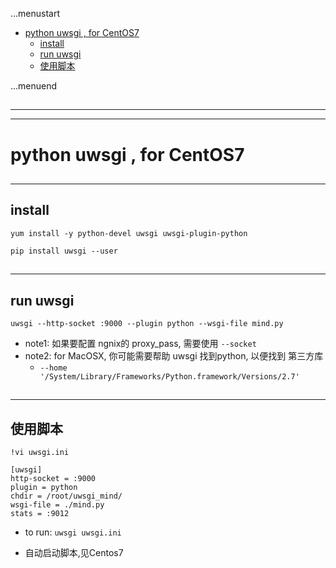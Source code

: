 ...menustart

 - [python uwsgi ,  for CentOS7](#4772e5ef02f48618e5862db7f1c68160)
     - [install](#19ad89bc3e3c9d7ef68b89523eff1987)
     - [run uwsgi](#06ac6355a1466c1b747b9165bfd48c34)
     - [使用脚本](#12bb593fd1f45ba7bbe017d3fe06d51d)

...menuend


<h2 id="4772e5ef02f48618e5862db7f1c68160"></h2>

-----
-----

# python uwsgi ,  for CentOS7 

<h2 id="19ad89bc3e3c9d7ef68b89523eff1987"></h2>

-----

## install 

```
yum install -y python-devel uwsgi uwsgi-plugin-python

pip install uwsgi --user
```


<h2 id="06ac6355a1466c1b747b9165bfd48c34"></h2>

-----

## run uwsgi

```
uwsgi --http-socket :9000 --plugin python --wsgi-file mind.py
```

 - note1: 如果要配置 ngnix的 proxy_pass, 需要使用 `--socket`
 - note2: for MacOSX, 你可能需要帮助 uwsgi 找到python, 以便找到 第三方库
    - `--home '/System/Library/Frameworks/Python.framework/Versions/2.7'`

<h2 id="12bb593fd1f45ba7bbe017d3fe06d51d"></h2>

-----

## 使用脚本

```
!vi uwsgi.ini

[uwsgi]
http-socket = :9000
plugin = python
chdir = /root/uwsgi_mind/
wsgi-file = ./mind.py
stats = :9012
```

 - to run:  `uwsgi uwsgi.ini `

 - 自动启动脚本,见Centos7




